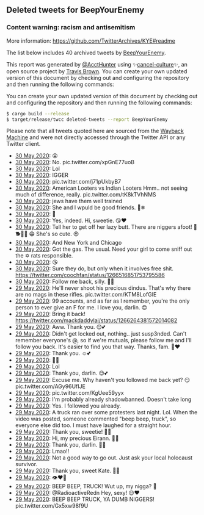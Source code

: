 ## Deleted tweets for BeepYourEnemy
### Content warning: racism and antisemitism
More information: https://github.com/TwitterArchives/KYE#readme

The list below includes 40 archived tweets by
[BeepYourEnemy](https://twitter.com/BeepYourEnemy).



This report was generated by [@AcctHunter](https://twitter.com/accthunter) using ✨[cancel-culture](https://github.com/travisbrown/cancel-culture)✨,
an open source project by [Travis Brown](https://twitter.com/travisbrown). You can create your own
updated version of this document by checking out and configuring the repository and then running
the following commands:

You can create your own updated version of this document by checking out and configuring the
repository and then running the following commands:

```bash
$ cargo build --release
$ target/release/twcc deleted-tweets --report BeepYourEnemy
```

Please note that all tweets quoted here are sourced from the
[Wayback Machine](https://web.archive.org) and were not directly accessed through the Twitter API or
any Twitter client.

* [30 May 2020](https://web.archive.org/web/20200530040323/https://twitter.com/BeepYourEnemy/status/1266577266852556800): 😝
* [30 May 2020](https://web.archive.org/web/20200530040323/https://twitter.com/BeepYourEnemy/status/1266577266852556800): No. pic.twitter.com/xpGnE77uoB
* [30 May 2020](https://web.archive.org/web/20200530035233/https://twitter.com/BeepYourEnemy/status/1266574585136209921): Lol
* [30 May 2020](https://web.archive.org/web/20200530035233/https://twitter.com/BeepYourEnemy/status/1266574585136209921): IGGER
* [30 May 2020](https://web.archive.org/web/20200530035314/https://twitter.com/BeepYourEnemy/status/1266570080394948609): pic.twitter.com/j71pUkbyB7
* [30 May 2020](https://web.archive.org/web/20200530035314/https://twitter.com/BeepYourEnemy/status/1266570080394948609): American Looters vs Indian Looters  Hmm.. not seeing much of difference, really. pic.twitter.com/tK8kTVhNMS
* [30 May 2020](https://web.archive.org/web/20200530010055/https://twitter.com/BeepYourEnemy/status/1266532745708056576): jews have them well trained
* [30 May 2020](https://web.archive.org/web/20200530022943/https://twitter.com/BeepYourEnemy/status/1266525964281905157): She and I wpuld be good friends. 🤗❄
* [30 May 2020](https://web.archive.org/web/20200530003600/https://twitter.com/BeepYourEnemy/status/1266526669218607105): 🤣
* [30 May 2020](https://web.archive.org/web/20200530025909/https://twitter.com/BeepYourEnemy/status/1266526471176122369): Yes, indeed. Hi, sweetie. 😘❤
* [30 May 2020](https://web.archive.org/web/20200530022943/https://twitter.com/BeepYourEnemy/status/1266525964281905157): Tell her to get off her lazy butt. There are niggers afoot! 🐶🐕🐵🦍  😁 She's so cute. 😍
* [30 May 2020](https://web.archive.org/web/20200530022417/https://twitter.com/BeepYourEnemy/status/1266522072664035328): And New York and Chicago
* [30 May 2020](https://web.archive.org/web/20200530022943/https://twitter.com/BeepYourEnemy/status/1266525964281905157): Got the gas. The usual. Need your girl to come sniff out the ✡ rats responsible.
* [30 May 2020](https://web.archive.org/web/20200530022943/https://twitter.com/BeepYourEnemy/status/1266525964281905157): 😘
* [30 May 2020](https://web.archive.org/web/20200530011745/https://twitter.com/BeepYourEnemy/status/1266520758055915520): Sure they do, but only when it involves free shit. https://twitter.com/coochfan/status/1266516851753795586
* [30 May 2020](https://web.archive.org/web/20200530022943/https://twitter.com/BeepYourEnemy/status/1266525964281905157): Follow me back, silly. 🤪🤓
* [29 May 2020](https://web.archive.org/web/20200530022943/https://twitter.com/BeepYourEnemy/status/1266525964281905157): He'll never shoot his precious dindus.  That's why there are no mags in these rifles. pic.twitter.com/KTM8LofGIE
* [29 May 2020](https://web.archive.org/web/20200530005349/https://twitter.com/BeepYourEnemy/status/1266510065818726400): 99 accounts, and as far as I remember, you're the only person to ever give an F for me.   I love you, darlin. 😍
* [29 May 2020](https://web.archive.org/web/20200530002802/https://twitter.com/BeepYourEnemy/status/1266507712147288064): Bring it back! https://twitter.com/mackdaddylai/status/1266264381572014082
* [29 May 2020](https://web.archive.org/web/20200530021731/https://twitter.com/BeepYourEnemy/status/1266501248640929792): Aww. Thank you. 😊💕
* [29 May 2020](https://web.archive.org/web/20200530010918/https://twitter.com/BeepYourEnemy/status/1266495050646646785): Didn't get locked out, nothing.. just susp3nded. Can't remember everyone's @, so if we're mutuals, please follow me and I'll follow you back. It's easier to find you that way. Thanks, fam. 🤗❤
* [29 May 2020](https://web.archive.org/web/20200529235316/https://twitter.com/BeepYourEnemy/status/1266494392077914112): Thank you. ☺💕
* [29 May 2020](https://web.archive.org/web/20200529225524/https://twitter.com/BeepYourEnemy/status/1266494165170323456): 🤗💕
* [29 May 2020](https://web.archive.org/web/20200530021529/https://twitter.com/BeepYourEnemy/status/1266493994046877696): Lol
* [29 May 2020](https://web.archive.org/web/20200530025551/https://twitter.com/BeepYourEnemy/status/1266493848798130176): Thank you, darlin. 😉💕
* [29 May 2020](https://web.archive.org/web/20200529215709/https://twitter.com/BeepYourEnemy/status/1266482771905572865): Excuse me. Why haven't you followed me back yet? 😏 pic.twitter.com/AGy96UfIJE
* [29 May 2020](https://web.archive.org/web/20200529230931/https://twitter.com/BeepYourEnemy/status/1266482436256313344): pic.twitter.com/KgUee59yyx
* [29 May 2020](https://web.archive.org/web/20200530002149/https://twitter.com/BeepYourEnemy/status/1266482190214291458): I'm probably already shadowbanned. Doesn't take long
* [29 May 2020](https://web.archive.org/web/20200529215929/https://twitter.com/BeepYourEnemy/status/1266475628850589697): Yes. I followed you already.
* [29 May 2020](https://web.archive.org/web/20200529221703/https://twitter.com/BeepYourEnemy/status/1266473869675597824): A truck ran over some protesters last night. Lol. When the video was posted, someone commented "beep beep, truck", so everyone else did too. I must have laughed for a straight hour.
* [29 May 2020](https://web.archive.org/web/20200529233252/https://twitter.com/BeepYourEnemy/status/1266473110720573440): Thank you, sweetie! 🤗😘
* [29 May 2020](https://web.archive.org/web/20200530014325/https://twitter.com/BeepYourEnemy/status/1266472964632883200): Hi, my precious Eirann. 🤗😘
* [29 May 2020](https://web.archive.org/web/20200530003818/https://twitter.com/BeepYourEnemy/status/1266472850916950016): Thank you, darlin. 🤗😘
* [29 May 2020](https://web.archive.org/web/20200530021529/https://twitter.com/BeepYourEnemy/status/1266493994046877696): Lmao!!
* [29 May 2020](https://web.archive.org/web/20200530031553/https://twitter.com/BeepYourEnemy/status/1266460288963887104): Not a good way to go out. Just ask your local holocaust survivor.
* [29 May 2020](https://web.archive.org/web/20200529204226/https://twitter.com/BeepYourEnemy/status/1266460069366923264): Thank you, sweet Kate. 🤗😘
* [29 May 2020](https://web.archive.org/web/20200529201505/https://twitter.com/BeepYourEnemy/status/1266456153761841152): 👁❤🐑
* [29 May 2020](https://web.archive.org/web/20200529214340/https://twitter.com/BeepYourEnemy/status/1266455966121263104): BEEP BEEP, TRUCK!  Wut up, my nigga? 🤗
* [29 May 2020](https://web.archive.org/web/20200529212054/https://twitter.com/BeepYourEnemy/status/1266452881571377152): @RadioactiveRedn  Hey, sexy! 😍❤
* [29 May 2020](https://web.archive.org/web/20200529214340/https://twitter.com/BeepYourEnemy/status/1266455966121263104): BEEP BEEP TRUCK, YA DUMB NIGGERS! pic.twitter.com/Gx5xw98f9U
